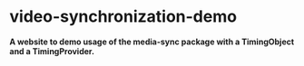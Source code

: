 # video-synchronization-demo

**A website to demo usage of the media-sync package with a TimingObject and a TimingProvider.**

